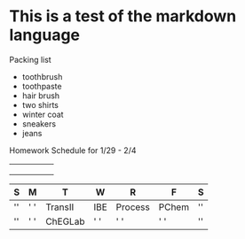# This is a test of the markdown language

Packing list
* toothbrush
* toothpaste
* hair brush
* two shirts
* winter coat
* sneakers
* jeans

Homework Schedule for 1/29 - 2/4

|   |   |   |   |   |
|---|---|---|---|---|
|   |   |   |   |   |
|   |   |   |   |   |
|   |   |   |   |   |

|S |   M   |   T   |   W   |   R   |   F   |S |
|--|-------|-------|-------|-------|-------|--|
|''|'     '|TransII|  IBE  |Process| PChem |''|
|''|'     '|ChEGLab|'     '|'     '|'     '|''|
